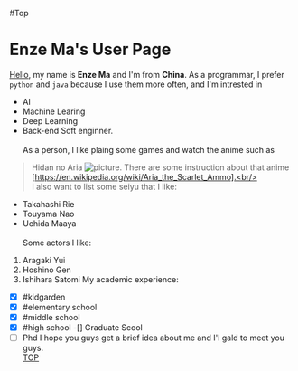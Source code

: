 #Top
# Enze Ma's User Page
[Hello](hello-fb-logo.png), my name is **Enze Ma** and I'm from **China**. As a programmar, I prefer `python` and `java` because I use them more often, and I'm intrested in 
- AI
- Machine Learing
- Deep Learning
- Back-end Soft enginner. <br/><br/>
As a person, I like plaing some games and watch the anime such as 
>Hidan no Aria
>![picture](https://static.wikia.nocookie.net/hidannoaria/images/f/f4/Hidan_no_Aria_Volume_25_Cover.jpg/revision/latest?cb=20170423061441).
There are some instruction about that anime [https://en.wikipedia.org/wiki/Aria_the_Scarlet_Ammo].<br/><br/>
I also want to list some seiyu that I like:<br/>
- Takahashi Rie
- Touyama Nao
- Uchida Maaya <br/><br/>
Some actors I like:
1. Aragaki Yui
2. Hoshino Gen
3. Ishihara Satomi 
 My academic experience:
-[x] #kidgarden
-[x] #elementary school
-[x] #middle school
-[x] #high school
-[] Graduate Scool
-[ ] Phd
I hope you guys get a brief idea about me and I'l gald to meet you guys.<br/>
[TOP](#Top)
